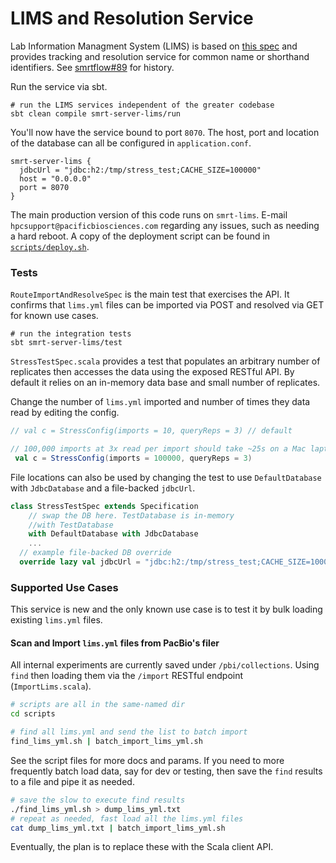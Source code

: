 # LIMS and Resolution Service

Lab Information Managment System (LIMS) is based on [this spec](specification.md)
and provides tracking and resolution service for common name or
shorthand identifiers. See [smrtflow#89](https://github.com/PacificBiosciences/smrtflow/issues/89) for history.

Run the service via sbt.

```
# run the LIMS services independent of the greater codebase
sbt clean compile smrt-server-lims/run
```

You'll now have the service bound to port `8070`. The host, port and 
location of the database can all be configured in `application.conf`.

```
smrt-server-lims {
  jdbcUrl = "jdbc:h2:/tmp/stress_test;CACHE_SIZE=100000"
  host = "0.0.0.0"
  port = 8070
}
```

The main production version of this code runs on `smrt-lims`. E-mail
`hpcsupport@pacificbiosciences.com` regarding any issues, such as needing
a hard reboot. A copy of the deployment script can be found in [`scripts/deploy.sh`](scripts/deploy.sh).

### Tests

`RouteImportAndResolveSpec` is the main test that exercises the API. It
confirms that `lims.yml` files can be imported via POST and resolved 
via GET for known use cases.

```
# run the integration tests
sbt smrt-server-lims/test
```

`StressTestSpec.scala` provides a test that populates an arbitrary number
of replicates then accesses the data using the exposed RESTful API. By
default it relies on an in-memory data base and small number of replicates.

Change the number of `lims.yml` imported and number of times they data
read by editing the config.

```scala
// val c = StressConfig(imports = 10, queryReps = 3) // default

// 100,000 imports at 3x read per import should take ~25s on a Mac laptop
 val c = StressConfig(imports = 100000, queryReps = 3)
```

File locations can also be used by changing the test to use
`DefaultDatabase` with `JdbcDatabase` and a file-backed `jdbcUrl`.

```scala
class StressTestSpec extends Specification
    // swap the DB here. TestDatabase is in-memory
    //with TestDatabase
    with DefaultDatabase with JdbcDatabase
    ...
  // example file-backed DB override
  override lazy val jdbcUrl = "jdbc:h2:/tmp/stress_test;CACHE_SIZE=100000"
```


### Supported Use Cases

This service is new and the only known use case is to test it by bulk
loading existing `lims.yml` files.

#### Scan and Import `lims.yml` files from PacBio's filer

All internal experiments are currently saved under `/pbi/collections`.
Using `find` then loading them via the `/import` RESTful endpoint
 (`ImportLims.scala`).
 
```bash
# scripts are all in the same-named dir
cd scripts

# find all lims.yml and send the list to batch import
find_lims_yml.sh | batch_import_lims_yml.sh
```

See the script files for more docs and params. If you need to more 
frequently batch load data, say for dev or testing, then save the `find`
results to a file and pipe it as needed.

```bash
# save the slow to execute find results
./find_lims_yml.sh > dump_lims_yml.txt
# repeat as needed, fast load all the lims.yml files
cat dump_lims_yml.txt | batch_import_lims_yml.sh
```
  
Eventually, the plan is to replace these with the Scala client API.
